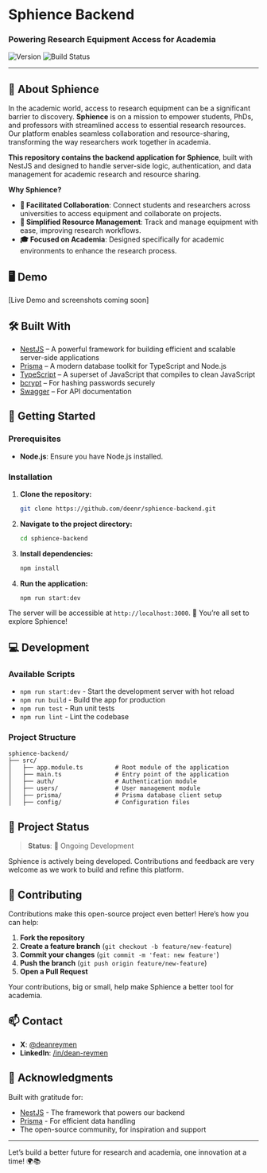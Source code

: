 
# Sphience Backend

### Powering Research Equipment Access for Academia

![Version](https://img.shields.io/github/package-json/v/deenr/sphience-backend)
![Build Status](https://img.shields.io/github/actions/workflow/status/deenr/sphience-backend/ci.yml?branch=main)

---

## 🚀 About Sphience

In the academic world, access to research equipment can be a significant barrier to discovery. **Sphience** is on a mission to empower students, PhDs, and professors with streamlined access to essential research resources. Our platform enables seamless collaboration and resource-sharing, transforming the way researchers work together in academia.

**This repository contains the backend application for Sphience**, built with NestJS and designed to handle server-side logic, authentication, and data management for academic research and resource sharing.

**Why Sphience?**

- **🤝 Facilitated Collaboration**: Connect students and researchers across universities to access equipment and collaborate on projects.
- **🔧 Simplified Resource Management**: Track and manage equipment with ease, improving research workflows.
- **🎓 Focused on Academia**: Designed specifically for academic environments to enhance the research process.

## 🖥️ Demo

[Live Demo and screenshots coming soon]

## 🛠️ Built With

- [NestJS](https://nestjs.com) – A powerful framework for building efficient and scalable server-side applications
- [Prisma](https://www.prisma.io) – A modern database toolkit for TypeScript and Node.js
- [TypeScript](https://www.typescriptlang.org) – A superset of JavaScript that compiles to clean JavaScript
- [bcrypt](https://github.com/kelektiv/node.bcrypt.js) – For hashing passwords securely
- [Swagger](https://swagger.io) – For API documentation

## 🚦 Getting Started

### Prerequisites

- **Node.js**: Ensure you have Node.js installed.

### Installation

1. **Clone the repository:**
   ```bash
   git clone https://github.com/deenr/sphience-backend.git
   ```
2. **Navigate to the project directory:**
   ```bash
   cd sphience-backend
   ```
3. **Install dependencies:**
   ```bash
   npm install
   ```
4. **Run the application:**
   ```bash
   npm run start:dev
   ```

The server will be accessible at `http://localhost:3000`. 🎉 You’re all set to explore Sphience!

## 💻 Development

### Available Scripts

- `npm run start:dev` - Start the development server with hot reload
- `npm run build` - Build the app for production
- `npm run test`  - Run unit tests
- `npm run lint`  - Lint the codebase

### Project Structure

```plaintext
sphience-backend/
├── src/
│   ├── app.module.ts         # Root module of the application
│   ├── main.ts               # Entry point of the application
│   ├── auth/                 # Authentication module
│   ├── users/                # User management module
│   ├── prisma/               # Prisma database client setup
│   ├── config/               # Configuration files
```

## 📅 Project Status

> **Status**: 🚧 Ongoing Development

Sphience is actively being developed. Contributions and feedback are very welcome as we work to build and refine this platform.

## 🤝 Contributing

Contributions make this open-source project even better! Here’s how you can help:

1. **Fork the repository**
2. **Create a feature branch** (`git checkout -b feature/new-feature`)
3. **Commit your changes** (`git commit -m 'feat: new feature'`)
4. **Push the branch** (`git push origin feature/new-feature`)
5. **Open a Pull Request**

Your contributions, big or small, help make Sphience a better tool for academia.

## 📫 Contact

- **X**: [@deanreymen](https://x.com/deanreymen)
- **LinkedIn**: [/in/dean-reymen](https://linkedin.com/in/dean-reymen)

## 🙏 Acknowledgments

Built with gratitude for:

- [NestJS](https://nestjs.com) - The framework that powers our backend
- [Prisma](https://www.prisma.io) - For efficient data handling
- The open-source community, for inspiration and support

--- 

Let’s build a better future for research and academia, one innovation at a time! 🌍📚
